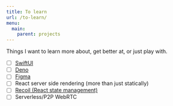 ```yaml
---
title: To learn
url: /to-learn/
menu: 
  main:
    parent: projects
---
```


Things I want to learn more about, get better at, or just play with.

- [ ] [SwiftUI](https://developer.apple.com/xcode/swiftui/)
- [ ] [Deno](https://deno.land/)
- [ ] [Figma](https://www.figma.com/)
- [ ] React server side rendering (more than just statically)
- [ ] [Recoil (React state management)](https://recoiljs.org/)
- [ ] Serverless/P2P WebRTC
